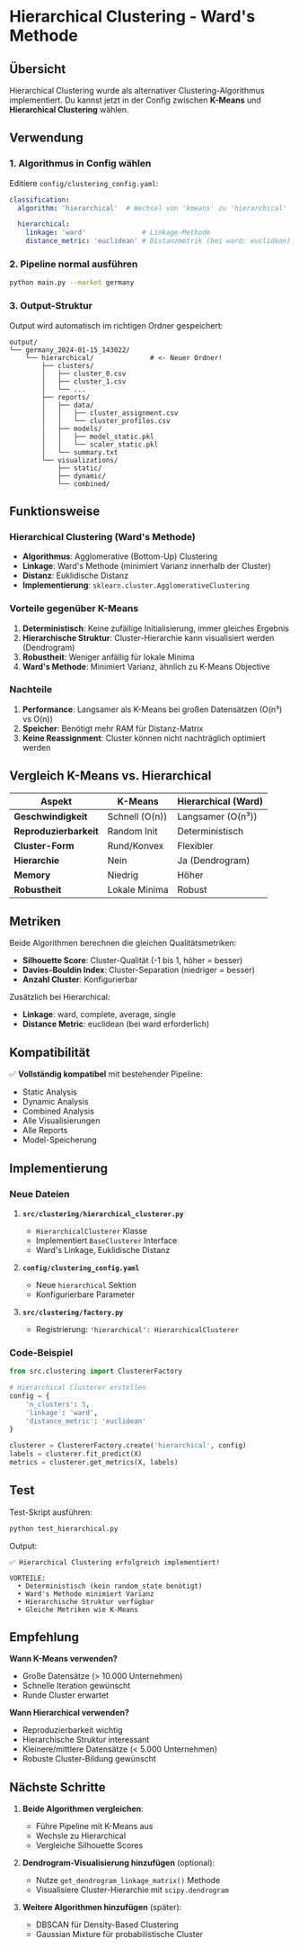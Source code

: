 # Hierarchical Clustering - Ward's Methode

## Übersicht

Hierarchical Clustering wurde als alternativer Clustering-Algorithmus implementiert. Du kannst jetzt in der Config zwischen **K-Means** und **Hierarchical Clustering** wählen.

## Verwendung

### 1. Algorithmus in Config wählen

Editiere `config/clustering_config.yaml`:

```yaml
classification:
  algorithm: 'hierarchical'  # Wechsel von 'kmeans' zu 'hierarchical'

  hierarchical:
    linkage: 'ward'              # Linkage-Methode
    distance_metric: 'euclidean' # Distanzmetrik (bei ward: euclidean)
```

### 2. Pipeline normal ausführen

```bash
python main.py --market germany
```

### 3. Output-Struktur

Output wird automatisch im richtigen Ordner gespeichert:

```
output/
└── germany_2024-01-15_143022/
    └── hierarchical/              # <- Neuer Ordner!
        ├── clusters/
        │   ├── cluster_0.csv
        │   ├── cluster_1.csv
        │   └── ...
        ├── reports/
        │   ├── data/
        │   │   ├── cluster_assignment.csv
        │   │   └── cluster_profiles.csv
        │   ├── models/
        │   │   ├── model_static.pkl
        │   │   └── scaler_static.pkl
        │   └── summary.txt
        └── visualizations/
            ├── static/
            ├── dynamic/
            └── combined/
```

## Funktionsweise

### Hierarchical Clustering (Ward's Methode)

- **Algorithmus**: Agglomerative (Bottom-Up) Clustering
- **Linkage**: Ward's Methode (minimiert Varianz innerhalb der Cluster)
- **Distanz**: Euklidische Distanz
- **Implementierung**: `sklearn.cluster.AgglomerativeClustering`

### Vorteile gegenüber K-Means

1. **Deterministisch**: Keine zufällige Initialisierung, immer gleiches Ergebnis
2. **Hierarchische Struktur**: Cluster-Hierarchie kann visualisiert werden (Dendrogram)
3. **Robustheit**: Weniger anfällig für lokale Minima
4. **Ward's Methode**: Minimiert Varianz, ähnlich zu K-Means Objective

### Nachteile

1. **Performance**: Langsamer als K-Means bei großen Datensätzen (O(n³) vs O(n))
2. **Speicher**: Benötigt mehr RAM für Distanz-Matrix
3. **Keine Reassignment**: Cluster können nicht nachträglich optimiert werden

## Vergleich K-Means vs. Hierarchical

| Aspekt | K-Means | Hierarchical (Ward) |
|--------|---------|---------------------|
| **Geschwindigkeit** | Schnell (O(n)) | Langsamer (O(n³)) |
| **Reproduzierbarkeit** | Random Init | Deterministisch |
| **Cluster-Form** | Rund/Konvex | Flexibler |
| **Hierarchie** | Nein | Ja (Dendrogram) |
| **Memory** | Niedrig | Höher |
| **Robustheit** | Lokale Minima | Robust |

## Metriken

Beide Algorithmen berechnen die gleichen Qualitätsmetriken:

- **Silhouette Score**: Cluster-Qualität (-1 bis 1, höher = besser)
- **Davies-Bouldin Index**: Cluster-Separation (niedriger = besser)
- **Anzahl Cluster**: Konfigurierbar

Zusätzlich bei Hierarchical:
- **Linkage**: ward, complete, average, single
- **Distance Metric**: euclidean (bei ward erforderlich)

## Kompatibilität

✅ **Vollständig kompatibel** mit bestehender Pipeline:

- Static Analysis
- Dynamic Analysis
- Combined Analysis
- Alle Visualisierungen
- Alle Reports
- Model-Speicherung

## Implementierung

### Neue Dateien

1. **`src/clustering/hierarchical_clusterer.py`**
   - `HierarchicalClusterer` Klasse
   - Implementiert `BaseClusterer` Interface
   - Ward's Linkage, Euklidische Distanz

2. **`config/clustering_config.yaml`**
   - Neue `hierarchical` Sektion
   - Konfigurierbare Parameter

3. **`src/clustering/factory.py`**
   - Registrierung: `'hierarchical': HierarchicalClusterer`

### Code-Beispiel

```python
from src.clustering import ClustererFactory

# Hierarchical Clusterer erstellen
config = {
    'n_clusters': 5,
    'linkage': 'ward',
    'distance_metric': 'euclidean'
}

clusterer = ClustererFactory.create('hierarchical', config)
labels = clusterer.fit_predict(X)
metrics = clusterer.get_metrics(X, labels)
```

## Test

Test-Skript ausführen:

```bash
python test_hierarchical.py
```

Output:
```
✅ Hierarchical Clustering erfolgreich implementiert!

VORTEILE:
  • Deterministisch (kein random_state benötigt)
  • Ward's Methode minimiert Varianz
  • Hierarchische Struktur verfügbar
  • Gleiche Metriken wie K-Means
```

## Empfehlung

**Wann K-Means verwenden?**
- Große Datensätze (> 10.000 Unternehmen)
- Schnelle Iteration gewünscht
- Runde Cluster erwartet

**Wann Hierarchical verwenden?**
- Reproduzierbarkeit wichtig
- Hierarchische Struktur interessant
- Kleinere/mittlere Datensätze (< 5.000 Unternehmen)
- Robuste Cluster-Bildung gewünscht

## Nächste Schritte

1. **Beide Algorithmen vergleichen**:
   - Führe Pipeline mit K-Means aus
   - Wechsle zu Hierarchical
   - Vergleiche Silhouette Scores

2. **Dendrogram-Visualisierung hinzufügen** (optional):
   - Nutze `get_dendrogram_linkage_matrix()` Methode
   - Visualisiere Cluster-Hierarchie mit `scipy.dendrogram`

3. **Weitere Algorithmen hinzufügen** (später):
   - DBSCAN für Density-Based Clustering
   - Gaussian Mixture für probabilistische Cluster
